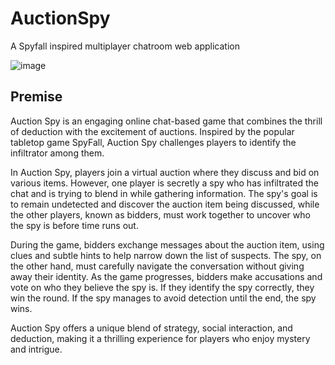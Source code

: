 # AuctionSpy
A Spyfall inspired multiplayer chatroom web application

![image](https://github.com/user-attachments/assets/01bc9524-4e8e-4fdc-b954-e26134181671)


## Premise
Auction Spy is an engaging online chat-based game that combines the thrill of deduction with the excitement of auctions. Inspired by the popular tabletop game SpyFall, Auction Spy challenges players to identify the infiltrator among them.

In Auction Spy, players join a virtual auction where they discuss and bid on various items. However, one player is secretly a spy who has infiltrated the chat and is trying to blend in while gathering information. The spy's goal is to remain undetected and discover the auction item being discussed, while the other players, known as bidders, must work together to uncover who the spy is before time runs out.

During the game, bidders exchange messages about the auction item, using clues and subtle hints to help narrow down the list of suspects. The spy, on the other hand, must carefully navigate the conversation without giving away their identity. As the game progresses, bidders make accusations and vote on who they believe the spy is. If they identify the spy correctly, they win the round. If the spy manages to avoid detection until the end, the spy wins.

Auction Spy offers a unique blend of strategy, social interaction, and deduction, making it a thrilling experience for players who enjoy mystery and intrigue.
